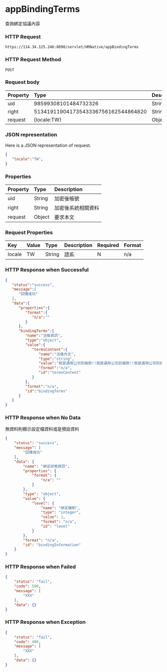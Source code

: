 # appBindingTerms
查詢綁定協議內容

### HTTP Request
```
https://114.34.125.246:8090/servlet/HRNative/appBindingTerms
```

### HTTP Request Method
```
POST
```


### Request body
| Property | Type | Description |
|:---------|:-----|:------------|
| uid | 98599308101484732326 | String | 需透過appLogin取得
| right | 51341911904173543336756162544864820 | String | 需透過appLogin取得 |
| request | {locale:TW} | Object | 查詢條件

### JSON representation
Here is a JSON representation of request.
```json
{
   "locale":"TW",
}
```

### Properties
| Property | Type | Description |
|:---------|:-----|:------------|
| uid   | String | 加密後帳號 |
| right | String | 加密後系統相關資料 |
| request | Object | 要求本文 |

### Request Properties
| Key | Value | Type | Description | Required | Format |
|:----------|:-------------|:-----|:------------|:------------|:------------|
| locale | TW | String | 語系 | N | n/a |

### HTTP Response when Successful
```json
{
   "status":"success",
   "message":[
      "回傳成功"
   ],
   "data":{
      "properties":{
         "format":{
            "n/a":""
         }
      },
      "bindingTerms":{
         "name":"法條資訊",
         "type":"object",
         "value":{
            "termsContent":{
               "name":"法條內文",
               "type":"string",
               "value":"我是通用公司別條款!!我是通用公司別條款!!我是通用公司別條款!!我是通用公司別條款!!我是通用公司別條款!!我是通用公司別條款!!我是通用公司別條款!!我是通用公司別條款!!我是通用公司別條款!!我是通用公司別條款!!",
               "format":"n/a",
               "id":"termsContent"
            }
         },
         "format":"n/a",
         "id":"bindingTerms"
      }
   }
}
```

### HTTP Response when No Data
無資料則顯示設定檔資料或是預設資料
```json
{
    "status": "success",
    "message": [
        "回傳成功"
    ],
    "data": {
        "name": "綁定狀態資訊",
        "properties": {
            "format": {
                "n/a": ""
            }
        },
        "type": "object",
        "value": {
            "level": {
                "name": "綁定機制",
                "type": "integer",
                "value": 1,
                "format": "n/a",
                "id": "level"
            }
        },
        "format": "n/a",
        "id": "bindingInformation"
    }
}
```
### HTTP Response when Failed
```json
{
    "status": "fail",
    "code": 500,
    "message": [
        "XXX"
    ],
    "data": {}
}
```

### HTTP Response when Exception
```json
{
    "status": "fail",
    "code": 406,
    "message": [
        "XXX"
    ],
    "data": {}
}
```
